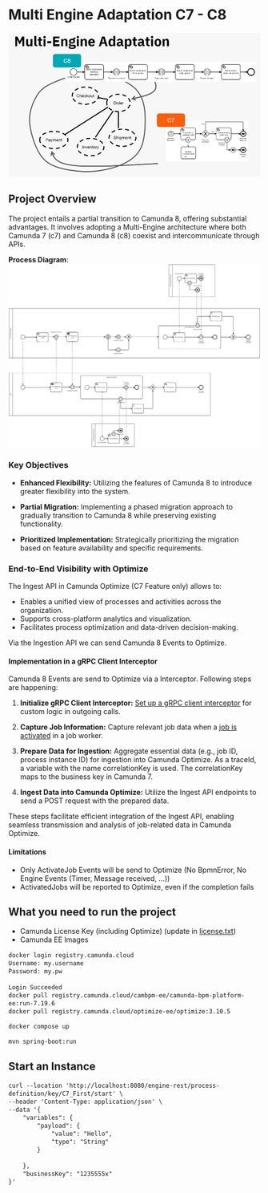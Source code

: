 # Multi Engine Adaptation C7 - C8

![Multi Engine](multi-engine.png)

## Project Overview

The project entails a partial transition to Camunda 8, offering substantial advantages. It involves adopting a Multi-Engine architecture where both Camunda 7 (c7) and Camunda 8 (c8) coexist and intercommunicate through APIs.

**Process Diagram**:
![Diagram](hybrid-process.png)

### Key Objectives

- **Enhanced Flexibility:** Utilizing the features of Camunda 8 to introduce greater flexibility into the system.

- **Partial Migration:** Implementing a phased migration approach to gradually transition to Camunda 8 while preserving existing functionality.

- **Prioritized Implementation:** Strategically prioritizing the migration based on feature availability and specific requirements.

### End-to-End Visibility with Optimize

The Ingest API in Camunda Optimize (C7 Feature only) allows to:

- Enables a unified view of processes and activities across the organization.
- Supports cross-platform analytics and visualization.
- Facilitates process optimization and data-driven decision-making.

Via the Ingestion API we can send Camunda 8 Events to Optimize.

#### Implementation in a gRPC Client Interceptor

Camunda 8 Events are send to Optimize via a Interceptor. Following steps are happening:

1. **Initialize gRPC Client Interceptor:**
   [Set up a gRPC client interceptor](./src/main/java/org/camunda/consulting/example/interceptor/InterceptorConfiguration.java) for custom logic in outgoing calls.

2. **Capture Job Information:**
   Capture relevant job data when a [job is activated](./src/main/java/org/camunda/consulting/example/interceptor/OptimizeEventInterceptor.java) in a job worker.

3. **Prepare Data for Ingestion:**
   Aggregate essential data (e.g., job ID, process instance ID) for ingestion into Camunda Optimize. As a traceId, a variable with the name correlationKey is used. The correlationKey maps to the business key in Camunda 7.

4. **Ingest Data into Camunda Optimize:**
   Utilize the Ingest API endpoints to send a POST request with the prepared data.

These steps facilitate efficient integration of the Ingest API, enabling seamless transmission and analysis of job-related data in Camunda Optimize.

#### Limitations

- Only ActivateJob Events will be send to Optimize (No BpmnError, No Engine Events (Timer, Message received, ...))
- ActivatedJobs will be reported to Optimize, even if the completion fails


## What you need to run the project

- Camunda License Key (including Optimize) (update in [license.txt](./docker/license.txt))
- Camunda EE Images

```
docker login registry.camunda.cloud
Username: my.username
Password: my.pw

Login Succeeded
docker pull registry.camunda.cloud/cambpm-ee/camunda-bpm-platform-ee:run-7.19.6
docker pull registry.camunda.cloud/optimize-ee/optimize:3.10.5
```

```
docker compose up
```

```
mvn spring-boot:run
```



## Start an Instance

```
curl --location 'http://localhost:8080/engine-rest/process-definition/key/C7_First/start' \
--header 'Content-Type: application/json' \
--data '{
    "variables": {
        "payload": {
            "value": "Hello",
            "type": "String"
        }

    },
    "businessKey": "1235555x"
}'
```